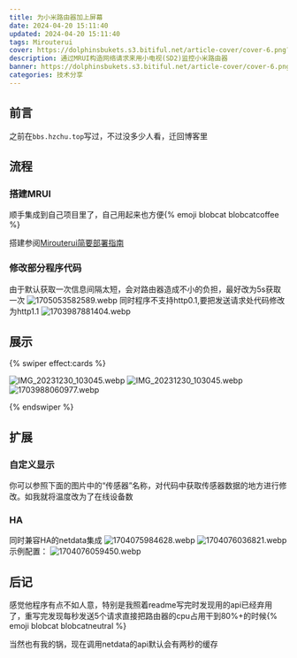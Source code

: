 ```yaml
---
title: 为小米路由器加上屏幕
date: 2024-04-20 15:11:40
updated: 2024-04-20 15:11:40
tags: Mirouterui
cover: https://dolphinsbukets.s3.bitiful.net/article-cover/cover-6.png?fmt=avif&q=50
description: 通过MRUI构造网络请求来用小电视(SD2)监控小米路由器
banner: https://dolphinsbukets.s3.bitiful.net/article-cover/cover-6.png?fmt=avif&q=50
categories: 技术分享
---
```


## 前言

之前在`bbs.hzchu.top`写过，不过没多少人看，迁回博客里

## 流程

### 搭建MRUI

顺手集成到自己项目里了，自己用起来也方便{% emoji blobcat blobcatcoffee %}

搭建参阅[Mirouterui简要部署指南](/2023/howtorunmrui/)

### 修改部分程序代码

由于默认获取一次信息间隔太短，会对路由器造成不小的负担，最好改为5s获取一次
![1705053582589.webp](https://onep.hzchu.top/mount/pic/2024/01/12/65a10d998d683.webp?fmt=avif)
同时程序不支持http0.1,要把发送请求处代码修改为http1.1
![1703987881404.webp](https://onep.hzchu.top/mount/pic/2023/12/31/6590caaa36915.webp?fmt=avif)

## 展示

{% swiper effect:cards %}

![IMG_20231230_103045.webp](https://onep.hzchu.top/mount/pic/2023/12/31/6590c9dc1e6f1.webp?fmt=avif)
![IMG_20231230_103045.webp](https://onep.hzchu.top/mount/pic/2023/12/31/6590cbaed9f8a.webp)![1703988060977.webp](https://onep.hzchu.top/mount/pic/2023/12/31/6590cb5e87c0b.webp?fmt=avif)

{% endswiper %}

## 扩展

### 自定义显示

你可以参照下面的图片中的“传感器”名称，对代码中获取传感器数据的地方进行修改。如我就将温度改为了在线设备数

### HA

同时兼容HA的netdata集成
![1704075984628.webp](https://onep.hzchu.top/mount/pic/2024/01/01/659222d20746e.webp?fmt=avif)
![1704076036821.webp](https://onep.hzchu.top/mount/pic/2024/01/01/659223056c85c.webp?fmt=avif)
示例配置：
![1704076059450.webp](https://onep.hzchu.top/mount/pic/2024/01/01/6592231bdd188.webp?fmt=avif)

## 后记

感觉他程序有点不如人意，特别是我照着readme写完时发现用的api已经弃用了，重写完发现每秒发送5个请求直接把路由器的cpu占用干到80%+的时候{% emoji blobcat blobcatneutral %}

当然也有我的锅，现在调用netdata的api默认会有两秒的缓存
